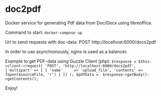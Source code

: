 # doc2pdf

Docker service for generating Pdf data from Doc/Docx using libreoffice.

Command to start:
`docker-compose up`

Url to send requests with doc-data:
POST http://localhost:6000/docx2pdf

In order to use asynchronously, nginx is used as a balancer. 

Example to get PDF-data using Guzzle Client (php):
`$response = $this->client->request(
                'POST',
                'http://localhost:6000/docx2pdf',
                ['multipart' => [
                    [
                        'name'     => 'upload_file',
                        'contents' => fopen($sourceFile, 'r')
                    ]
                ]]
            );
            $pdfData =  $response->getBody()->getContents();
`

Enjoy!